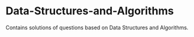 # Data-Structures-and-Algorithms
Contains solutions of questions based on Data Structures and Algorithms. 
